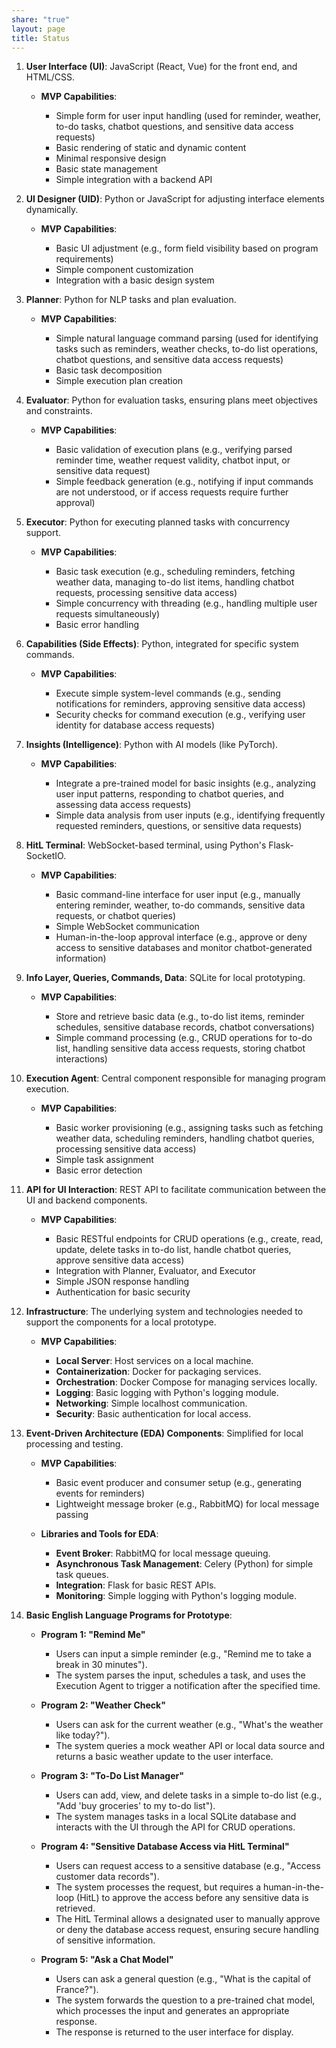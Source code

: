 ```yaml
---
share: "true"
layout: page
title: Status
---
```


1. **User Interface (UI)**: JavaScript (React, Vue) for the front end, and HTML/CSS.

   - **MVP Capabilities**:

     - Simple form for user input handling (used for reminder, weather, to-do tasks, chatbot questions, and sensitive data access requests)
     - Basic rendering of static and dynamic content
     - Minimal responsive design
     - Basic state management
     - Simple integration with a backend API


2. **UI Designer (UID)**: Python or JavaScript for adjusting interface elements dynamically.

   - **MVP Capabilities**:

     - Basic UI adjustment (e.g., form field visibility based on program requirements)
     - Simple component customization
     - Integration with a basic design system

 
3. **Planner**: Python for NLP tasks and plan evaluation.

   - **MVP Capabilities**:

     - Simple natural language command parsing (used for identifying tasks such as reminders, weather checks, to-do list operations, chatbot questions, and sensitive data access requests)
     - Basic task decomposition
     - Simple execution plan creation

 
4. **Evaluator**: Python for evaluation tasks, ensuring plans meet objectives and constraints.

   - **MVP Capabilities**:

     - Basic validation of execution plans (e.g., verifying parsed reminder time, weather request validity, chatbot input, or sensitive data request)
     - Simple feedback generation (e.g., notifying if input commands are not understood, or if access requests require further approval)

 
5. **Executor**: Python for executing planned tasks with concurrency support.

   - **MVP Capabilities**:

     - Basic task execution (e.g., scheduling reminders, fetching weather data, managing to-do list items, handling chatbot requests, processing sensitive data access)
     - Simple concurrency with threading (e.g., handling multiple user requests simultaneously)
     - Basic error handling

 
6. **Capabilities (Side Effects)**: Python, integrated for specific system commands.

   - **MVP Capabilities**:

     - Execute simple system-level commands (e.g., sending notifications for reminders, approving sensitive data access)
     - Security checks for command execution (e.g., verifying user identity for database access requests)

 
7. **Insights (Intelligence)**: Python with AI models (like PyTorch).

   - **MVP Capabilities**:

     - Integrate a pre-trained model for basic insights (e.g., analyzing user input patterns, responding to chatbot queries, and assessing data access requests)
     - Simple data analysis from user inputs (e.g., identifying frequently requested reminders, questions, or sensitive data requests)

 
8. **HitL Terminal**: WebSocket-based terminal, using Python's Flask-SocketIO.

   - **MVP Capabilities**:

     - Basic command-line interface for user input (e.g., manually entering reminder, weather, to-do commands, sensitive data requests, or chatbot queries)
     - Simple WebSocket communication
     - Human-in-the-loop approval interface (e.g., approve or deny access to sensitive databases and monitor chatbot-generated information)

 
9. **Info Layer, Queries, Commands, Data**: SQLite for local prototyping.

   - **MVP Capabilities**:

     - Store and retrieve basic data (e.g., to-do list items, reminder schedules, sensitive database records, chatbot conversations)
     - Simple command processing (e.g., CRUD operations for to-do list, handling sensitive data access requests, storing chatbot interactions)

 
10. **Execution Agent**: Central component responsible for managing program execution.

    - **MVP Capabilities**:

      - Basic worker provisioning (e.g., assigning tasks such as fetching weather data, scheduling reminders, handling chatbot queries, processing sensitive data access)
      - Simple task assignment
      - Basic error detection

 
11. **API for UI Interaction**: REST API to facilitate communication between the UI and backend components.

    - **MVP Capabilities**:

      - Basic RESTful endpoints for CRUD operations (e.g., create, read, update, delete tasks in to-do list, handle chatbot queries, approve sensitive data access)
      - Integration with Planner, Evaluator, and Executor
      - Simple JSON response handling
      - Authentication for basic security

 
12. **Infrastructure**: The underlying system and technologies needed to support the components for a local prototype.

    - **MVP Capabilities**:

      - **Local Server**: Host services on a local machine.
      - **Containerization**: Docker for packaging services.
      - **Orchestration**: Docker Compose for managing services locally.
      - **Logging**: Basic logging with Python's logging module.
      - **Networking**: Simple localhost communication.
      - **Security**: Basic authentication for local access.

 
13. **Event-Driven Architecture (EDA) Components**: Simplified for local processing and testing.

    - **MVP Capabilities**:

      - Basic event producer and consumer setup (e.g., generating events for reminders)
      - Lightweight message broker (e.g., RabbitMQ) for local message passing

    - **Libraries and Tools for EDA**:

      - **Event Broker**: RabbitMQ for local message queuing.
      - **Asynchronous Task Management**: Celery (Python) for simple task queues.
      - **Integration**: Flask for basic REST APIs.
      - **Monitoring**: Simple logging with Python's logging module.

 
14. **Basic English Language Programs for Prototype**:

    - **Program 1: "Remind Me"**

      - Users can input a simple reminder (e.g., "Remind me to take a break in 30 minutes").
      - The system parses the input, schedules a task, and uses the Execution Agent to trigger a notification after the specified time.

    - **Program 2: "Weather Check"**

      - Users can ask for the current weather (e.g., "What's the weather like today?").
      - The system queries a mock weather API or local data source and returns a basic weather update to the user interface.

    - **Program 3: "To-Do List Manager"**

      - Users can add, view, and delete tasks in a simple to-do list (e.g., "Add 'buy groceries' to my to-do list").
      - The system manages tasks in a local SQLite database and interacts with the UI through the API for CRUD operations.

    - **Program 4: "Sensitive Database Access via HitL Terminal"**

      - Users can request access to a sensitive database (e.g., "Access customer data records").
      - The system processes the request, but requires a human-in-the-loop (HitL) to approve the access before any sensitive data is retrieved.
      - The HitL Terminal allows a designated user to manually approve or deny the database access request, ensuring secure handling of sensitive information.

    - **Program 5: "Ask a Chat Model"**

      - Users can ask a general question (e.g., "What is the capital of France?").
      - The system forwards the question to a pre-trained chat model, which processes the input and generates an appropriate response.
      - The response is returned to the user interface for display.